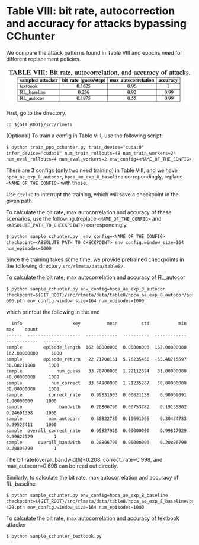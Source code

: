 # Table VIII: bit rate, autocorrection and accuracy for attacks bypassing CChunter

We compare the attack patterns found in Table VIII and epochs need for different replacement policies.


![](../../fig/table8.png)

First, go to the directory.

```
cd ${GIT_ROOT}/src/rlmeta
```

(Optional) To train a config in Table VIII, use the following script:

```
$ python train_ppo_cchunter.py train_device="cuda:0" infer_device="cuda:1" num_train_rollouts=48 num_train_workers=24 num_eval_rollouts=4 num_eval_workers=2 env_config=<NAME_OF_THE_CONFIG>
```

There are 3 configs (only two need training) in Table VIII, and we have ```hpca_ae_exp_8_autocor```, ```hpca_ae_exp_8_baseline``` correpondingly, replace ```<NAME_OF_THE_CONFIG>``` with these.

Use ```Ctrl+C``` to interrupt the training, which will save a checkpoint in the given path.

To calculate the bit rate, max autocorrelation and accuracy of these scenarios, use the following.(replace ```<NAME_OF_THE_CONFIG>``` and ```<ABSOLUTE_PATH_TO_CHECKPOINT>```) correspondingly.

```
$ python sample_cchunter.py  env_config=<NAME_OF_THE_CONFIG> checkpoint=<ABSOLUTE_PATH_TO_CHECKPOINT> env_config.window_size=164 num_episodes=1000
```

Since the training takes some time, we provide pretrained checkpoints in the following directory ```src/rlmeta/data/table8/```.



To calculate the bit rate, max autocorrelation and accuracy of RL\_autocor 
```
$ python sample_cchunter.py env_config=hpca_ae_exp_8_autocor checkpoint=${GIT_ROOT}/src/rlmeta/data/table8/hpca_ae_exp_8_autocor/ppo_agent-696.pth env_config.window_size=164 num_episodes=1000
```

which printout the following in the end
```
  info                   key          mean         std           min           max    count
------  --------------------  ------------  ----------  ------------  ------------  -------
sample        episode_length  162.00000000  0.00000000  162.00000000  162.00000000     1000
sample        episode_return   22.71700161  5.76235450  -55.48715697   30.88211980     1000
sample             num_guess   33.70700000  1.22112694   31.00000000   40.00000000     1000
sample           num_correct   33.64900000  1.21235267   30.00000000   38.00000000     1000
sample          correct_rate    0.99831903  0.00821158    0.90909091    1.00000000     1000
sample              bandwith    0.20806790  0.00753782    0.19135802    0.24691358     1000
sample          max_autocorr    0.60822789  0.10691965    0.30434783    0.99523411     1000
sample  overall_correct_rate    0.99827929  0.00000000    0.99827929    0.99827929        1
sample      overall_bandwith    0.20806790  0.00000000    0.20806790    0.20806790        1
```
The bit rate(overall_bandwidth)=0.208, correct_rate=0.998, and max_autocorr=0.608 can be read out directly.

Similarly, to calculate the bit rate, max autocorrelation and accuracy of RL\_baseline
```
$ python sample_cchunter.py env_config=hpca_ae_exp_8_baseline checkpoint=${GIT_ROOT}/src/rlmeta/data/table8/hpca_ae_exp_8_baseline/ppo_agent-429.pth env_config.window_size=164 num_episodes=1000
```

To calculate the bit rate, max autocorrelation and accuracy of textbook attacker

```
$ python sample_cchunter_textbook.py 
```